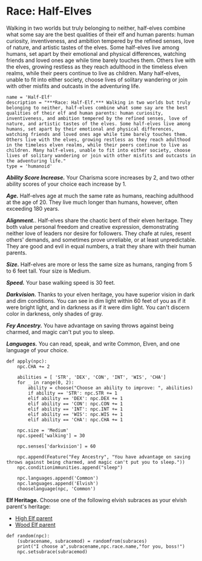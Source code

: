 # Race: Half-Elves
Walking in two worlds but truly belonging to neither, half-elves combine what some say are the best qualities of their elf and human parents: human curiosity, inventiveness, and ambition tempered by the refined senses, love of nature, and artistic tastes of the elves. Some half-elves live among humans, set apart by their emotional and physical differences, watching friends and loved ones age while time barely touches them. Others live with the elves, growing restless as they reach adulthood in the timeless elven realms, while their peers continue to live as children. Many half-elves, unable to fit into either society, choose lives of solitary wandering or join with other misfits and outcasts in the adventuring life.

```
name = 'Half-Elf'
description = "***Race: Half-Elf.*** Walking in two worlds but truly belonging to neither, half-elves combine what some say are the best qualities of their elf and human parents: human curiosity, inventiveness, and ambition tempered by the refined senses, love of nature, and artistic tastes of the elves. Some half-elves live among humans, set apart by their emotional and physical differences, watching friends and loved ones age while time barely touches them. Others live with the elves, growing restless as they reach adulthood in the timeless elven realms, while their peers continue to live as children. Many half-elves, unable to fit into either society, choose lives of solitary wandering or join with other misfits and outcasts in the adventuring life."
type = 'humanoid'
```

***Ability Score Increase.*** Your Charisma score increases by 2, and two other ability scores of your choice each increase by 1.

***Age.*** Half-elves age at much the same rate as humans, reaching adulthood at the age of 20. They live much longer than humans, however, often exceeding 180 years.

***Alignment.***. Half-elves share the chaotic bent of their elven heritage. They both value personal freedom and creative expression, demonstrating neither love of leaders nor desire for followers. They chafe at rules, resent others' demands, and sometimes prove unreliable, or at least unpredictable. They are good and evil in equal numbers, a trait they share with their human parents.

***Size.*** Half-elves are more or less the same size as humans, ranging from 5 to 6 feet tall. Your size is Medium.

***Speed.*** Your base walking speed is 30 feet.

***Darkvision.*** Thanks to your elven heritage, you have superior vision in dark and dim conditions. You can see in dim light within 60 feet of you as if it were bright light, and in darkness as if it were dim light. You can't discern color in darkness, only shades of gray.

***Fey Ancestry.*** You have advantage on saving throws against being charmed, and magic can't put you to sleep.

***Languages.*** You can read, speak, and write Common, Elven, and one language of your choice.

```
def apply(npc):
    npc.CHA += 2

    abilities = [ 'STR', 'DEX', 'CON', 'INT', 'WIS', 'CHA']
    for _ in range(0, 2):
        ability = choose("Choose an ability to improve: ", abilities)
        if ability == 'STR': npc.STR += 1
        elif ability == 'DEX': npc.DEX += 1
        elif ability == 'CON': npc.CON += 1
        elif ability == 'INT': npc.INT += 1
        elif ability == 'WIS': npc.WIS += 1
        elif ability == 'CHA': npc.CHA += 1

    npc.size = 'Medium'
    npc.speed['walking'] = 30

    npc.senses['darkvision'] = 60

    npc.append(Feature("Fey Ancestry", "You have advantage on saving throws against being charmed, and magic can't put you to sleep."))
    npc.conditionimmunities.append("sleep")

    npc.languages.append('Common')
    npc.languages.append('Elvish')
    chooselanguage(npc, 'Common')
```

**Elf Heritage.** Choose one of the following elvish subraces as your elvish parent's heritage:

  * [High Elf parent](High.md)
  * [Wood Elf parent](Wood.md)

```
def random(npc):
    (subracename, subracemod) = randomfrom(subraces)
    print("I choose a",subracename,npc.race.name,"for you, boss!")
    npc.setsubrace(subracemod)
```
